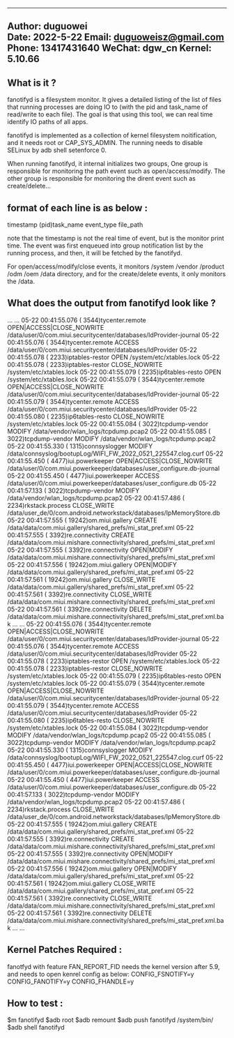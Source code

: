 ----------
Author:		duguowei  
Date:		2022-5-22 
Email:		duguoweisz@gmail.com
Phone:		13417431640
WeChat:		dgw_cn
Kernel:		5.10.66
----------
What is it ?
----------
fanotifyd is a filesystem monitor. It gives a detailed listing of the list of
files that running processes are doing IO to (with the pid and task_name of
read/write to each file). The goal is that using this tool, we can real time
identify IO paths of all apps.

fanotifyd is implemented as a collection of kernel filesystem noitification,
and it needs root or CAP_SYS_ADMIN. The running needs to disable SELinux by
adb shell setenforce 0.

When running fanotifyd, it internal initializes two groups, One group is
responsible for monitoring the path event such as open/access/modify.
The other group is responsible for monitoring the dirent event such as
create/delete...

format of each line is as below :
--------------------------
timestamp  (pid)task_name  event_type	file_path

note that the timestamp is not the real time of event, but is the monitor
print time. The event was first enqueued into group notification list by
the running process, and then, it will be fetched by the fanotifyd.

For open/access/modify/close events, it monitors /system /vendor /product
/odm /oem /data directory, and for the create/delete events, it only
monitors the /data.

What does the output from fanotifyd look like ?
-------------------------------------------
...
...
05-22 00:41:55.076  (  3544)tycenter.remote  OPEN|ACCESS|CLOSE_NOWRITE        /data/user/0/com.miui.securitycenter/databases/IdProvider-journal
05-22 00:41:55.076  (  3544)tycenter.remote  ACCESS                           /data/user/0/com.miui.securitycenter/databases/IdProvider
05-22 00:41:55.078  (  2233)iptables-restor  OPEN                             /system/etc/xtables.lock
05-22 00:41:55.078  (  2233)iptables-restor  CLOSE_NOWRITE                    /system/etc/xtables.lock
05-22 00:41:55.079  (  2235)ip6tables-resto  OPEN                             /system/etc/xtables.lock
05-22 00:41:55.079  (  3544)tycenter.remote  OPEN|ACCESS|CLOSE_NOWRITE        /data/user/0/com.miui.securitycenter/databases/IdProvider-journal
05-22 00:41:55.079  (  3544)tycenter.remote  ACCESS                           /data/user/0/com.miui.securitycenter/databases/IdProvider
05-22 00:41:55.080  (  2235)ip6tables-resto  CLOSE_NOWRITE                    /system/etc/xtables.lock
05-22 00:41:55.084  (  3022)tcpdump-vendor   MODIFY                           /data/vendor/wlan_logs/tcpdump.pcap2
05-22 00:41:55.085  (  3022)tcpdump-vendor   MODIFY                           /data/vendor/wlan_logs/tcpdump.pcap2
05-22 00:41:55.330  (  1315)connsyslogger    MODIFY                           /data/connsyslog/bootupLog/WIFI_FW_2022_0521_225547.clog.curf
05-22 00:41:55.450  (  4477)iui.powerkeeper  OPEN|ACCESS|CLOSE_NOWRITE        /data/user/0/com.miui.powerkeeper/databases/user_configure.db-journal
05-22 00:41:55.450  (  4477)iui.powerkeeper  ACCESS                           /data/user/0/com.miui.powerkeeper/databases/user_configure.db
05-22 00:41:57.133  (  3022)tcpdump-vendor   MODIFY                           /data/vendor/wlan_logs/tcpdump.pcap2
05-22 00:41:57.486  (  2234)rkstack.process  CLOSE_WRITE                      /data/user_de/0/com.android.networkstack/databases/IpMemoryStore.db
05-22 00:41:57.555  ( 19242)om.miui.gallery  CREATE                           /data/data/com.miui.gallery/shared_prefs/mi_stat_pref.xml
05-22 00:41:57.555  (  3392)re.connectivity  CREATE                           /data/data/com.miui.mishare.connectivity/shared_prefs/mi_stat_pref.xml
05-22 00:41:57.555  (  3392)re.connectivity  OPEN|MODIFY                      /data/data/com.miui.mishare.connectivity/shared_prefs/mi_stat_pref.xml
05-22 00:41:57.556  ( 19242)om.miui.gallery  OPEN|MODIFY                      /data/data/com.miui.gallery/shared_prefs/mi_stat_pref.xml
05-22 00:41:57.561  ( 19242)om.miui.gallery  CLOSE_WRITE                      /data/data/com.miui.gallery/shared_prefs/mi_stat_pref.xml
05-22 00:41:57.561  (  3392)re.connectivity  CLOSE_WRITE                      /data/data/com.miui.mishare.connectivity/shared_prefs/mi_stat_pref.xml
05-22 00:41:57.561  (  3392)re.connectivity  DELETE                           /data/data/com.miui.mishare.connectivity/shared_prefs/mi_stat_pref.xml.bak
...
...
05-22 00:41:55.076  (  3544)tycenter.remote  OPEN|ACCESS|CLOSE_NOWRITE        /data/user/0/com.miui.securitycenter/databases/IdProvider-journal
05-22 00:41:55.076  (  3544)tycenter.remote  ACCESS                           /data/user/0/com.miui.securitycenter/databases/IdProvider
05-22 00:41:55.078  (  2233)iptables-restor  OPEN                             /system/etc/xtables.lock
05-22 00:41:55.078  (  2233)iptables-restor  CLOSE_NOWRITE                    /system/etc/xtables.lock
05-22 00:41:55.079  (  2235)ip6tables-resto  OPEN                             /system/etc/xtables.lock
05-22 00:41:55.079  (  3544)tycenter.remote  OPEN|ACCESS|CLOSE_NOWRITE        /data/user/0/com.miui.securitycenter/databases/IdProvider-journal
05-22 00:41:55.079  (  3544)tycenter.remote  ACCESS                           /data/user/0/com.miui.securitycenter/databases/IdProvider
05-22 00:41:55.080  (  2235)ip6tables-resto  CLOSE_NOWRITE                    /system/etc/xtables.lock
05-22 00:41:55.084  (  3022)tcpdump-vendor   MODIFY                           /data/vendor/wlan_logs/tcpdump.pcap2
05-22 00:41:55.085  (  3022)tcpdump-vendor   MODIFY                           /data/vendor/wlan_logs/tcpdump.pcap2
05-22 00:41:55.330  (  1315)connsyslogger    MODIFY                           /data/connsyslog/bootupLog/WIFI_FW_2022_0521_225547.clog.curf
05-22 00:41:55.450  (  4477)iui.powerkeeper  OPEN|ACCESS|CLOSE_NOWRITE        /data/user/0/com.miui.powerkeeper/databases/user_configure.db-journal
05-22 00:41:55.450  (  4477)iui.powerkeeper  ACCESS                           /data/user/0/com.miui.powerkeeper/databases/user_configure.db
05-22 00:41:57.133  (  3022)tcpdump-vendor   MODIFY                           /data/vendor/wlan_logs/tcpdump.pcap2
05-22 00:41:57.486  (  2234)rkstack.process  CLOSE_WRITE                      /data/user_de/0/com.android.networkstack/databases/IpMemoryStore.db
05-22 00:41:57.555  ( 19242)om.miui.gallery  CREATE                           /data/data/com.miui.gallery/shared_prefs/mi_stat_pref.xml
05-22 00:41:57.555  (  3392)re.connectivity  CREATE                           /data/data/com.miui.mishare.connectivity/shared_prefs/mi_stat_pref.xml
05-22 00:41:57.555  (  3392)re.connectivity  OPEN|MODIFY                      /data/data/com.miui.mishare.connectivity/shared_prefs/mi_stat_pref.xml
05-22 00:41:57.556  ( 19242)om.miui.gallery  OPEN|MODIFY                      /data/data/com.miui.gallery/shared_prefs/mi_stat_pref.xml
05-22 00:41:57.561  ( 19242)om.miui.gallery  CLOSE_WRITE                      /data/data/com.miui.gallery/shared_prefs/mi_stat_pref.xml
05-22 00:41:57.561  (  3392)re.connectivity  CLOSE_WRITE                      /data/data/com.miui.mishare.connectivity/shared_prefs/mi_stat_pref.xml
05-22 00:41:57.561  (  3392)re.connectivity  DELETE                           /data/data/com.miui.mishare.connectivity/shared_prefs/mi_stat_pref.xml.bak
...
...

Kernel Patches Required :
-----------------------
fanotfyd with feature FAN_REPORT_FID needs the kernel version after 5.9,
and needs to open kenrel config as below:
CONFIG_FSNOTIFY=y
CONFIG_FANOTIFY=y
CONFIG_FHANDLE=y

How to test :
-----------
$m fanotifyd
$adb root
$adb remount
$adb push fanotifyd /system/bin/
$adb shell fanotifyd
